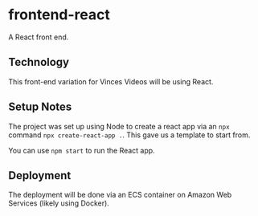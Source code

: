 # frontend-react
A React front end.

## Technology
This front-end variation for Vinces Videos will be using React.

## Setup Notes
The project was set up using Node to create a react app via an `npx` command `npx create-react-app .`. This gave us a template to start from.

You can use `npm start` to run the React app.

## Deployment
The deployment will be done via an ECS container on Amazon Web Services (likely using Docker).
